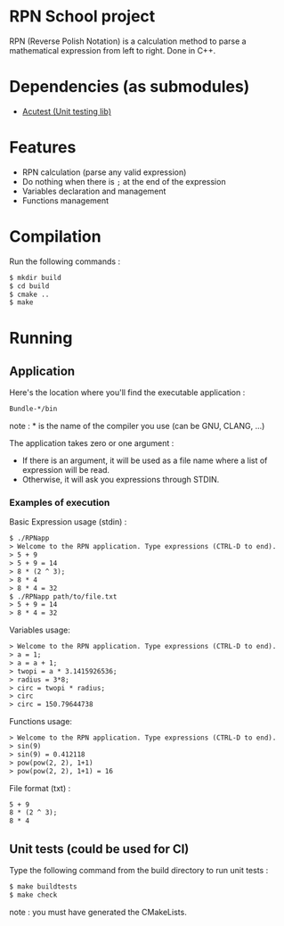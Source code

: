 # RPN School project
RPN (Reverse Polish Notation) is a calculation method to parse a mathematical expression from left to right.
Done in C++.

# Dependencies (as submodules)
 - [Acutest (Unit testing lib)](https://github.com/mity/acutest)
 
# Features
 - RPN calculation (parse any valid expression)
 - Do nothing when there is `;` at the end of the expression
 - Variables declaration and management
 - Functions management

# Compilation
Run the following commands :
```txt
$ mkdir build
$ cd build
$ cmake ..
$ make
```

# Running
## Application
Here's the location where you'll find the executable application :
```txt
Bundle-*/bin
```
note : * is the name of the compiler you use (can be GNU, CLANG, ...)

The application takes zero or one argument :
 - If there is an argument, it will be used as a file name where a list of expression will be read.
 - Otherwise, it will ask you expressions through STDIN.

### Examples of execution
Basic Expression usage (stdin) :
```txt
$ ./RPNapp
> Welcome to the RPN application. Type expressions (CTRL-D to end).
> 5 + 9
> 5 + 9 = 14
> 8 * (2 ^ 3);
> 8 * 4
> 8 * 4 = 32
$ ./RPNapp path/to/file.txt
> 5 + 9 = 14
> 8 * 4 = 32
```

Variables usage:
```txt
> Welcome to the RPN application. Type expressions (CTRL-D to end).
> a = 1;
> a = a + 1;
> twopi = a * 3.1415926536;
> radius = 3*8;
> circ = twopi * radius;
> circ
> circ = 150.79644738
```

Functions usage:
```txt
> Welcome to the RPN application. Type expressions (CTRL-D to end).
> sin(9)
> sin(9) = 0.412118
> pow(pow(2, 2), 1+1)
> pow(pow(2, 2), 1+1) = 16
```

File format (txt) :
```txt
5 + 9
8 * (2 ^ 3);
8 * 4
```

## Unit tests (could be used for CI)
Type the following command from the build directory to run unit tests :
```txt
$ make buildtests
$ make check
```
note : you must have generated the CMakeLists.
